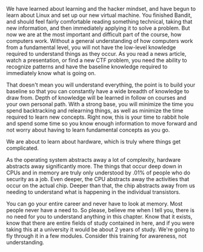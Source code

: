 We have learned about learning and the hacker mindset, and have begun to
learn about Linux and set up our new virtual machine. You finished
Bandit, and should feel fairly comfortable reading something technical,
taking that new information, and then immediately applying it to solve a
problem. But now we are at the most important and difficult part of the
course, how computers work. Without a general understanding of how
computers work from a fundamental level, you will not have the low-level
knowledge required to understand things as they occur. As you read a
news article, watch a presentation, or find a new CTF problem, you need
the ability to recognize patterns and have the baseline knowledge
required to immediately know what is going on.

That doesn't mean you will understand everything, the point is to build
your baseline so that you can constantly have a wide breadth of
knowledge to draw from. Depth of knowledge will be learned in follow on
courses and your own personal path. With a strong base, you will
minimize the time you spend backtracking and relearning things, as well
as minimize the time required to learn new concepts. Right now, this is
your time to rabbit hole and spend some time so you know enough
information to move forward and not worry about having to learn
fundamental concepts as you go.

We are about to learn about hardware, which is truly where things get
complicated.

As the operating system abstracts away a lot of complexity, hardware
abstracts away significantly more. The things that occur deep down in
CPUs and in memory are truly only understood by .01% of people who do
security as a job. Even deeper, the CPU abstracts away the activities
that occur on the actual chip. Deeper than that, the chip abstracts away
from us needing to understand what is happening in the individual
transistors.

You can go your entire career and never have to look at memory. Most
people never have a need to. So please, believe me when I tell you,
there is no need for you to understand anything in this chapter. Know
that it exists, know that there are entire fields of study contained in
here, and if you were taking this at a university it would be about 2
years of study. We're going to fly through it in a few modules. Consider
this training for awareness, not understanding.
